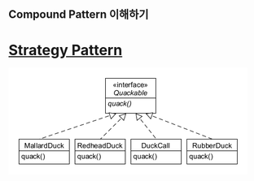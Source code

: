 ## Compound Pattern 이해하기

# [Strategy Pattern](./StrategyPattern)
![inline-block](./StrategyPattern/CompoundStrategyPattern.png)
